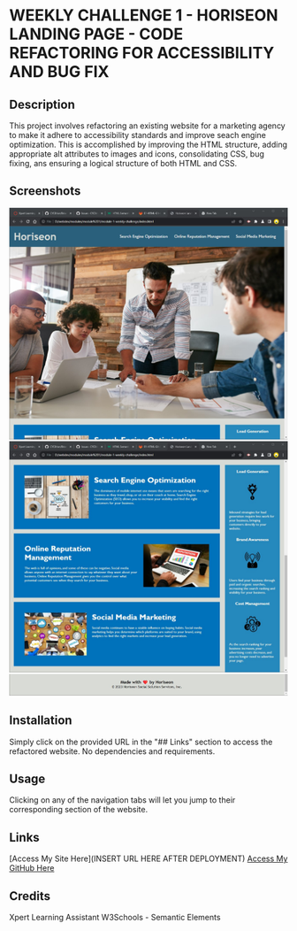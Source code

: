 # WEEKLY CHALLENGE 1 - HORISEON LANDING PAGE - CODE REFACTORING FOR ACCESSIBILITY AND BUG FIX

## Description
This project involves refactoring an existing website for a marketing agency to make it adhere to accessibility standards and improve seach engine optimization.
This is accomplished by improving the HTML structure, adding appropriate alt attributes to images and icons, consolidating CSS, bug fixing, ans ensuring a logical structure of both HTML and CSS.

## Screenshots
![Screenshots of My Site](assets\Screenshot\Horiseon-Screenshot-1.jpg)
![Screenshots of My Site](assets\Screenshot\Horiseon-Screenshot-2.jpg)
![Screenshots of My Site](assets\Screenshot\Horiseon-Screenshot-3.jpg)

## Installation
Simply click on the provided URL in the "## Links" section to access the refactored website.
No dependencies and requirements.

## Usage
Clicking on any of the navigation tabs will let you jump to their corresponding section of the website.

## Links
[Access My Site Here](INSERT URL HERE AFTER DEPLOYMENT)
[Access My GitHub Here](https://github.com/CYCBrian/Brian-Cheung-Module-1-Weekly-Challenge-Horiseon-Landing-Page)

## Credits
Xpert Learning Assistant
W3Schools - Semantic Elements
